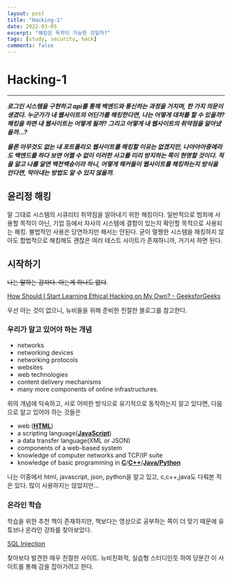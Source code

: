 ```yaml
---
layout: post
title: "Hacking-1"
date: 2022-03-05
excerpt: "해킹은 독학이 가능한 것일까?"
tags: [study, security, hack]
comments: false
---
```


# Hacking-1

---

**_로그인 시스템을 구현하고 api를 통해 백엔드와 통신하는 과정을 거치며, 한 가지 의문이 생겼다. 누군가가 내 웹사이트의 어딘가를 해킹한다면, 나는 어떻게 대처를 할 수 있을까? 해킹을 하면 내 웹사이트는 어떻게 될까? 그리고 어떻게 내 웹사이트의 취약점을 알아냈을까...?_**

**_물론 아무것도 없는 내 포트폴리오 웹사이트를 해킹할 이유는 없겠지만, 나아아아중에라도 백엔드를 하다 보면 어쩔 수 없이 이러한 사고를 미리 방지하는 쪽이 현명할 것이다. 적을 알고 나를 알면 백전백승이라 하니, 어떻게 해커들이 웹사이트를 해킹하는지 방식을 안다면, 막아내는 방법도 알 수 있지 않을까._**

## 윤리정 해킹

말 그대로 시스템의 시큐리티 취약점을 알아내기 위한 해킹이다. 일반적으로 범죄에 사용할 목적이 아닌, 기업 등에서 자사의 시스템에 결함이 있는지 확인할 목적으로 사용되는 해킹. 불법적인 사용은 당연하지만 해서는 안된다. 굳이 멀쩡한 시스템을 해킹하지 않아도 합법적으로 해킹해도 괜찮은 여러 테스트 사이트가 존재하니까, 거기서 하면 된다.

## 시작하기

~~나는 말하는 감자다. 아는게 하나도 없다~~.

[How Should I Start Learning Ethical Hacking on My Own? - GeeksforGeeks](https://www.geeksforgeeks.org/how-should-i-start-learning-ethical-hacking-on-my-own/)

우선 아는 것이 없으니, 뉴비들을 위해 준비한 친절한 블로그를 참고한다.

### 우리가 알고 있어야 하는 개념

- networks
- networking devices
- networking protocols
- websites
- web technologies
- content delivery mechanisms
- many more components of online infrastructures.

위의 개념에 익숙하고, 서로 어떠한 방식으로 유기적으로 동작하는지 알고 있다면, 다음으로 알고 있어야 하는 것들은

- web (**[HTML](https://www.geeksforgeeks.org/html-tutorials/)**)
- a scripting language(**[JavaScript](https://www.geeksforgeeks.org/javascript-tutorial/)**)
- a data transfer language(XML or JSON)
- components of a web-based system
- knowledge of computer networks and TCP/IP suite
- knowledge of basic programming in **[C](https://www.geeksforgeeks.org/c-programming-language/)**/**[C++](https://www.geeksforgeeks.org/c-plus-plus/)**/**[Java/](https://www.geeksforgeeks.org/java/)[Python](https://www.geeksforgeeks.org/python-programming-language/)**

나는 이중에서 html, javascript, json, python을 알고 있고, c,c++,java도 다뤄본 적은 있다. 많이 사용하지는 않았지만...

### 온라인 학습

학습을 위한 추천 책이 존재하지만, 책보다는 영상으로 공부하는 쪽이 더 맞기 때문에 유튜브나 온라인 강좌를 찾아보았다.

[SQL Injection](https://www.hacksplaining.com/exercises/sql-injection#/introducing-log)

찾아보다 발견한 매우 친절한 사이트. 뉴비친화적, 실습형 스터디인듯 하여 당분간 이 사이트를 통해 감을 잡아가려고 한다.

